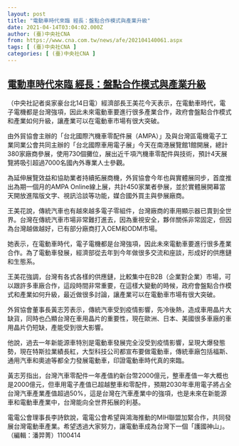 ```yaml
---
layout: post
title: "電動車時代來臨 經長：盤點合作模式與產業升級"
date: 2021-04-14T03:04:02.000Z
author: (臺)中央社CNA
from: https://www.cna.com.tw/news/afe/202104140061.aspx
tags: [ (臺)中央社CNA ]
categories: [ (臺)中央社CNA ]
---
```

<!--1618369442000-->
[電動車時代來臨 經長：盤點合作模式與產業升級](https://www.cna.com.tw/news/afe/202104140061.aspx)
------

<div>
<div></div><div class="paragraph"><p>（中央社記者吳家豪台北14日電）經濟部長王美花今天表示，在電動車時代，電子電機都是台灣強項，因此未來電動車要進行很多產業合作，政府會盤點合作模式和產業如何升級，讓產業可以在電動車市場有很大突破。</p><p>由外貿協會主辦的「台北國際汽機車零配件展（AMPA）」及與台灣區電機電子工業同業公會共同主辦的「台北國際車用電子展」今天在南港展覽館1館開展，總計380家廠商參展，使用730個攤位，展出近千項汽機車零配件與技術，預計4天展覽將吸引超過7000名國內外專業人士參觀。</p><p>為延伸展覽效益和協助業者持續拓展商機，外貿協會今年也與實體展同步，首度推出為期一個月的AMPA Online線上展，共計450家業者參展，並於實體展開幕當天開放進階版文字、視訊洽談等功能，媒合國外買主與參展廠商。</p><p>王美花說，傳統汽車也有越來越多電子零組件，台灣廠商的車用顯示器已賣到全世界。台灣在傳統汽車市場非常難打進去，因為重視安全，夥伴關係非常固定，但因為台灣越做越好，已有部分廠商打入OEM和ODM市場。</p><p>她表示，在電動車時代，電子電機都是台灣強項，因此未來電動車要進行很多產業合作。為了電動車發展，經濟部從去年到今年做很多交流和座談，形成好的供應鏈和生態系。</p><p>王美花強調，台灣有各式各樣的供應鏈，比較集中在B2B（企業對企業）市場，可以跟許多車廠合作，這段時間非常重要，在這樣大變動的時候，政府會盤點合作模式和產業如何升級，最近做很多討論，讓產業可以在電動車市場有很大突破。</p><p>外貿協會董事長黃志芳表示，傳統汽車受到疫情影響，先冷後熱，造成車用晶片大缺貨，同時也凸顯台灣在車用晶片的重要性，現在歐洲、日本、美國很多車廠的車用晶片仍短缺，產能受到很大影響。</p><p>他說，過去一年新能源車特別是電動車發展完全沒受到疫情影響，呈現大爆發態勢，現在特斯拉業績長紅，大型科技公司都宣布要做電動車，傳統車廠包括福斯、通用汽車和奧迪等都全力發展電動車，印證電動車時代真的來臨。</p><p>黃志芳指出，台灣汽車零配件一年產值約新台幣2000億元，整車產值一年大概也是2000億元，但車用電子產值已超越整車和零配件，預期2030年車用電子將占全台灣汽車產業產值超過50%，這是台灣在汽車產業中的強項，也是未來在新能源車和電動車產業中，台灣能向全世界拓展的利基。</p><p>電電公會理事長李詩欽說，電電公會希望與鴻海推動的MIH聯盟加緊合作，共同發展台灣電動車產業。希望透過大家努力，讓電動車成為台灣下一個「護國神山」。（編輯：潘羿菁）1100414</p></div>
</div>
